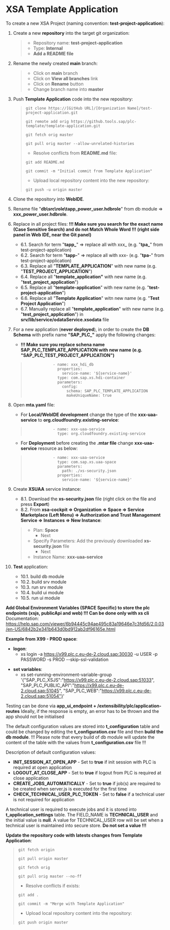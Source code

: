 
# XSA Template Application

To create a new XSA Project (naming convention: **test-project-application**):

1. Create a new **repository** into the target git organization:

	> 	- Repository name: **test-project-application**
	> 	- Type: **Internal**
	> 	- **Add a README file**

2. Rename the newly created **main** branch:

	> 	- Click on **main** branch
	> 	- Click on **View all branches** link
	> 	- Click on **Rename** button
	> 	- Change branch name into **master**

3. Push **Template Application** code into the new repository:

	>	```
	>	git clone https://[GitHub URL]/[Organization Name]/test-project-application.git
	>	
	>	git remote add orig https://github.tools.sap/plc-template/template-application.git
	>	
	>	git fetch orig master
	>	
	>	git pull orig master --allow-unrelated-histories
	>	```
	>	
	>  - Resolve conflicts from **README.md** file:
	>	
	>	```
	>	git add README.md
	>	
	>	git commit -m "Initial commit from Template Application"
	>	```
	>	
	>  - Upload local repository content into the new repository:
	>	
	>	```
	>	git push -u origin master
	>	```

4. Clone the repository into **WebIDE**.

5. Rename file "**db\src\role\tapp_power_user.hdbrole**" from db module => **xxx_power_user.hdbrole**.

6. Replace in all project files: **!!! Make sure you search for the exact name (Case Sensitive Search) and do not Match Whole Word !!! (right side panel in Web IDE, near the Git panel)**
   - 6.1. Search for term "**tapp_**"  => replace all with xxx_ (e.g. "**tpa_**" from test-project-application)
   - 6.2. Search for term "**tapp-**"  => replace all with xxx- (e.g. "**tpa-**" from test-project-application)	
   - 6.3. Replace all "**TEMPLATE_APPLICATION**" with new name (e.g. "**TEST_PROJECT_APPLICATION**")
   - 6.4. Replace all "**template_application"** with new name (e.g. "**test_project_application**")
   - 6.5. Replace all "**template-application**" with new name (e.g. "**test-project-application**")
   - 6.6. Replace all "**Template Application**" witn new name (e.g. "**Test Project Application**")
   - 6.7. Manually replace all "**template_application**" with new name (e.g. "**test_project_application**") in **srv/lib/service/odataService.xsodata** file

7. For a new application (**never deployed**), in order to create the **DB Schema** with prefix name **"SAP_PLC_"** apply the following changes:
     - **!!! Make sure you replace schena name SAP_PLC_TEMPLATE_APPLICATION with new name (e.g. "SAP_PLC_TEST_PROJECT_APPLICATION")**

	> 				  - name: xxx_hdi_db
	> 				    properties:
	> 				      service-name: '${service-name}'
	> 				    type: com.sap.xs.hdi-container
	> 				    parameters:
	> 				      config:
	> 				        schema: SAP_PLC_TEMPLATE_APPLICATION
	> 				        makeUniqueName: true


8. Open **mta.yaml** file:
     - For **Local/WebIDE development** change the type of the  **xxx-uaa-service** to **org.cloudfoundry.existing-service**:

	> 				  - name: xxx-uaa-service
	> 				    type: org.cloudfoundry.existing-service

     - For **Deployment** before creating the **.mtar file** change **xxx-uaa-service** resource as below:

	> 				  - name: xxx-uaa-service
	> 				    type: com.sap.xs.uaa-space
	> 				    parameters:
	> 				      path: ./xs-security.json
	> 				    properties:  
	> 				      service-name: '${service-name}'

9. Create **XSUAA** service instance:
   - 8.1. Download the **xs-security.json** file (right click on the file and press **Export**)
   - 8.2. From **xsa-cockpit => Organization => Space => Service Marketplace (Left Menu) => Authorization and Trust Management Service => Instances => New Instance**:
	> 	- Plan: **Space**
	> 		- Next
	> 	- Specify Parameters: Add the previously downloaded **xs-security.json** file
	> 		- Next
	> 	- Instance Name: **xxx-uaa-service**


10. **Test** application:
	- 10.1. build db module
	- 10.2. build srv module
	- 10.3. run srv module
	- 10.4. build ui module
	- 10.5. run ui module

**Add Global Environment Variables (SPACE Specific) to store the plc endpoints (xsjs, publicApi and web) !!! Can be done only with xs cli**
Documentation: <https://help.sap.com/viewer/6b94445c94ae495c83a19646e7c3fd56/2.0.03/en-US/6842b2e341b643d0bd912ab2df96165e.html>

**Example from X99 - PROD space**:
- **logon**:
  - xs login -a https://x99.plc.c.eu-de-2.cloud.sap:30030 -u USER -p PASSWORD -s PROD --skip-ssl-validation
* **set variables**:
  - xs set-running-environment-variable-group '{"SAP_PLC_XSJS":"https://x99.plc.c.eu-de-2.cloud.sap:51033", "SAP_PLC_PUBLIC_API":"https://x99.plc.c.eu-de-2.cloud.sap:51045", "SAP_PLC_WEB":"https://x99.plc.c.eu-de-2.cloud.sap:51054"}'

Testing can be done via **app_ui_endpoint + /extensibility/plc/application-routes**
Ideally, if the response is empty, an error has to be thrown and the app should not be initialised

The default configuration values are stored into **t_configuration** table and could be changed by editing the **t_configuration.csv** file and then **build the db module**. !!! Please note that every build of db module will update the content of the table with the values from **t_configuration.csv** file !!!

Description of default configuration values:
- **INIT_SESSION_AT_OPEN_APP** - Set to **true** if init session with PLC is required at open application
- **LOGOUT_AT_CLOSE_APP** - Set to **true** if logout from PLC is required at close application
- **CREATE_JOBS_AUTOMATICALLY** - Set to **true** if job(s) are required to be created when server.js is executed for the first time
- **CHECK_TECHNICAL_USER_PLC_TOKEN** - Set to **false** if a technical user is not required for application

A technical user is required to execute jobs and it is stored into **t_application_settings** table. The FIELD_NAME is **TECHNICAL_USER** and the initial value is **null**. A value for TECHNICAL_USER row will be set when a technical user is maintained into secure store. **Do not set a value !!!**


**Update the repository code with latests changes from Template Application**:

>	```
>	git fetch origin
>	
>	git pull origin master
>	
>	git fetch orig
>	
>	git pull orig master --no-ff
>	```
>	
>  - Resolve conflicts if exists:
>	
>	```
>	git add .
>	
>	git commit -m "Merge with Template Application"
>	```
>	
>  - Upload local repository content into the repository:
>	
>	```
>	git push origin master
>	```
